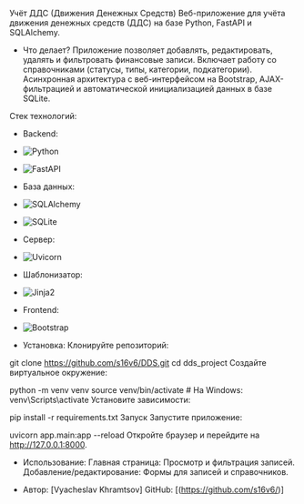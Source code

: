 Учёт ДДС (Движения Денежных Средств)
Веб-приложение для учёта движения денежных средств (ДДС) на базе Python, FastAPI и SQLAlchemy.

- Что делает?
Приложение позволяет добавлять, редактировать, удалять и фильтровать финансовые записи. Включает работу со справочниками (статусы, типы, категории, подкатегории). Асинхронная архитектура с веб-интерфейсом на Bootstrap, AJAX-фильтрацией и автоматической инициализацией данных в базе SQLite.

Стек технологий:
- Backend:
- ![Python](https://img.shields.io/badge/Python-3776AB?style=for-the-badge&logo=python&logoColor=white)
- ![FastAPI](https://img.shields.io/badge/FastAPI-009688?style=for-the-badge&logo=fastapi&logoColor=white)
- База данных:
- ![SQLAlchemy](https://img.shields.io/badge/SQLAlchemy-black?style=for-the-badge&logo=sqlalchemy&logoColor=white)
- ![SQLite](https://img.shields.io/badge/SQLite-07405E?style=for-the-badge&logo=sqlite&logoColor=white)
- Сервер:
- ![Uvicorn](https://img.shields.io/badge/Uvicorn-009688?style=for-the-badge&logo=uvicorn&logoColor=white)
- Шаблонизатор:
- ![Jinja2](https://img.shields.io/badge/Jinja2-fff?style=for-the-badge&logo=jina&logoColor=black)
- Frontend:
- ![Bootstrap](https://img.shields.io/badge/Bootstrap-7952B3?style=for-the-badge&logo=bootstrap&logoColor=white)

- Установка:
Клонируйте репозиторий:

git clone https://github.com/s16v6/DDS.git
cd dds_project
Создайте виртуальное окружение:

python -m venv venv
source venv/bin/activate  # На Windows: venv\Scripts\activate
Установите зависимости:

pip install -r requirements.txt
Запуск
Запустите приложение:

uvicorn app.main:app --reload
Откройте браузер и перейдите на http://127.0.0.1:8000.

- Использование:
Главная страница: Просмотр и фильтрация записей.
Добавление/редактирование: Формы для записей и справочников.

- Автор: [Vyacheslav Khramtsov] GitHub: [(https://github.com/s16v6/)]